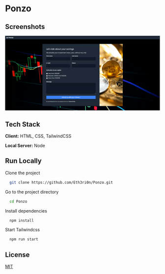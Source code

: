 # Ponzo

## Screenshots

![Ponzo](Preview.png)

## Tech Stack

**Client:** HTML, CSS, TailwindCSS

**Local Server:** Node

## Run Locally

Clone the project

```bash
  git clone https://github.com/Eth3ri0n/Ponzo.git
```

Go to the project directory

```bash
  cd Ponzo
```

Install dependencies

```bash
  npm install
```

Start Tailwindcss

```bash
  npm run start
```

## License

[MIT](https://choosealicense.com/licenses/mit/)
